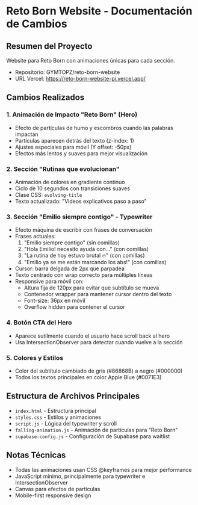 # Reto Born Website - Documentación de Cambios

## Resumen del Proyecto
Website para Reto Born con animaciones únicas para cada sección.
- Repositorio: GYMTOPZ/reto-born-website
- URL Vercel: https://reto-born-website-pi.vercel.app/

## Cambios Realizados

### 1. Animación de Impacto "Reto Born" (Hero)
- Efecto de partículas de humo y escombros cuando las palabras impactan
- Partículas aparecen detrás del texto (z-index: 1)
- Ajustes especiales para móvil (Y offset: -50px)
- Efectos más lentos y suaves para mejor visualización

### 2. Sección "Rutinas que evolucionan"
- Animación de colores en gradiente continuo
- Ciclo de 10 segundos con transiciones suaves
- Clase CSS: `evolving-title`
- Texto actualizado: "Videos explicativos paso a paso"

### 3. Sección "Emilio siempre contigo" - Typewriter
- Efecto máquina de escribir con frases de conversación
- Frases actuales:
  1. "Emilio siempre contigo" (sin comillas)
  2. "Hola Emilio! necesito ayuda con..." (con comillas)
  3. "La rutina de hoy estuvo brutal 🔥" (con comillas)
  4. "Emilio ya se me están marcando los abs!" (con comillas)
- Cursor: barra delgada de 2px que parpadea
- Texto centrado con wrap correcto para múltiples líneas
- Responsive para móvil con:
  - Altura fija de 120px para evitar que subtítulo se mueva
  - Contenedor wrapper para mantener cursor dentro del texto
  - Font-size: 36px en móvil
  - Overflow hidden para contener el cursor

### 4. Botón CTA del Hero
- Aparece sutilmente cuando el usuario hace scroll back al hero
- Usa IntersectionObserver para detectar cuando vuelve a la sección

### 5. Colores y Estilos
- Color del subtítulo cambiado de gris (#86868B) a negro (#000000)
- Todos los textos principales en color Apple Blue (#0071E3)

## Estructura de Archivos Principales

- `index.html` - Estructura principal
- `styles.css` - Estilos y animaciones
- `script.js` - Lógica del typewriter y scroll
- `falling-animation.js` - Animación de partículas para "Reto Born"
- `supabase-config.js` - Configuración de Supabase para waitlist

## Notas Técnicas
- Todas las animaciones usan CSS @keyframes para mejor performance
- JavaScript mínimo, principalmente para typewriter e IntersectionObserver
- Canvas para efectos de partículas
- Mobile-first responsive design